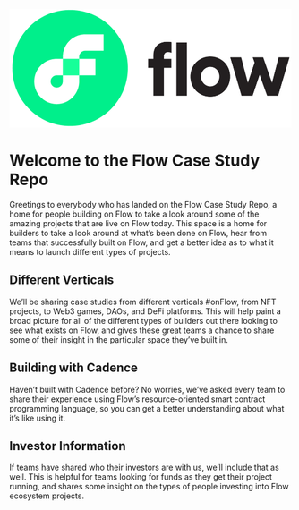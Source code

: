 ![Flow Logo](images/flow_logo%20(1).png)
# Welcome to the Flow Case Study Repo

Greetings to everybody who has landed on the Flow Case Study Repo, a home for people building on Flow to take a look around some of the amazing projects that are live on Flow today. This space is a home for builders to take a look around at what’s been done on Flow, hear from teams that successfully built on Flow, and get a better idea as to what it means to launch different types of projects. 


## Different Verticals

We’ll be sharing case studies from different verticals #onFlow, from NFT projects, to Web3 games, DAOs, and DeFi platforms. This will help paint a broad picture for all of the different types of builders out there looking to see what exists on Flow, and gives these great teams a chance to share some of their insight in the particular space they’ve built in.


## Building with Cadence

Haven’t built with Cadence before? No worries, we’ve asked every team to share their experience using Flow’s resource-oriented smart contract programming language, so you can get a better understanding about what it’s like using it. 


## Investor Information

If teams have shared who their investors are with us, we’ll include that as well. This is helpful for teams looking for funds as they get their project running, and shares some insight on the types of people investing into Flow ecosystem projects.
